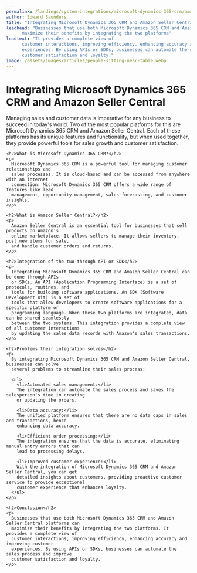 ```yaml
---
permalink: /landings/system-integrations/microsoft-dynamics-365-crm/amazon-seller-central
author: Edward Saunders
title: "Integrating Microsoft Dynamics 365 CRM and Amazon Seller Central"
leadhead: "Businesses that use both Microsoft Dynamics 365 CRM and Amazon Seller Central platforms can
      maximize their benefits by integrating the two platforms"
leadtext: "It provides a complete view of
      customer interactions, improving efficiency, enhancing accuracy and improving customer
      experiences. By using APIs or SDKs, businesses can automate the sales process and improve
      customer satisfaction and loyalty."
image: /assets/images/articles/people-sitting-near-table.webp
---
```

<div class="arttext">    <h1>Integrating Microsoft Dynamics 365 CRM and Amazon Seller Central</h1>
    <p>
      Managing sales and customer data is imperative for any business to succeed in
      today's world. Two of the most popular platforms for this are Microsoft Dynamics
      365 CRM and Amazon Seller Central. Each of these platforms has its unique features and
      functionality, but when used together, they provide powerful tools for sales growth
      and customer satisfaction.
    </p>

    <h2>What is Microsoft Dynamics 365 CRM?</h2>
    <p>
      Microsoft Dynamics 365 CRM is a powerful tool for managing customer relationships and
      sales processes. It is cloud-based and can be accessed from anywhere with an internet
      connection. Microsoft Dynamics 365 CRM offers a wide range of features like lead
      management, opportunity management, sales forecasting, and customer insights.
    </p>

    <h2>What is Amazon Seller Central?</h2>
    <p>
      Amazon Seller Central is an essential tool for businesses that sell products on Amazon's
      online marketplace. It allows sellers to manage their inventory, post new items for sale,
      and handle customer orders and returns.
    </p>

    <h2>Integration of the two through API or SDK</h2>
    <p>
      Integrating Microsoft Dynamics 365 CRM and Amazon Seller Central can be done through APIs
      or SDKs. An API (Application Programming Interface) is a set of protocols, routines, and
      tools for building software applications. An SDK (Software Development Kit) is a set of
      tools that allow developers to create software applications for a specific platform or
      programming language. When these two platforms are integrated, data can be shared seamlessly
      between the two systems. This integration provides a complete view of all customer interactions
      by updating the sales data records with Amazon's sales transactions.
    </p>

    <h2>Problems their integration solves</h2>
    <p>
      By integrating Microsoft Dynamics 365 CRM and Amazon Seller Central, businesses can solve
      several problems to streamline their sales process:

      <ul>
        <li>Automated sales management:</li>
        The integration can automate the sales process and saves the salesperson's time in creating
        or updating the orders.

        <li>Data accuracy:</li>
        The unified platform ensures that there are no data gaps in sales and transactions, hence
        enhancing data accuracy.

        <li>Efficient order processing:</li>
        The integration ensures that the data is accurate, eliminating manual entry errors that can
        lead to processing delays.

        <li>Improved customer experience:</li>
        With the integration of Microsoft Dynamics 365 CRM and Amazon Seller Central, you can get
        detailed insights about customers, providing proactive customer service to provide exceptional
        customer experience that enhances loyalty.
      </ul>
    </p>

    <h2>Conclusion</h2>
    <p>
      Businesses that use both Microsoft Dynamics 365 CRM and Amazon Seller Central platforms can
      maximize their benefits by integrating the two platforms. It provides a complete view of
      customer interactions, improving efficiency, enhancing accuracy and improving customer
      experiences. By using APIs or SDKs, businesses can automate the sales process and improve
      customer satisfaction and loyalty.
    </p>
</div>
